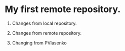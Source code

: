 # My first remote repository.

1. Changes from local repository.

2. Changes from remote repository.

3. Changing from PVlasenko
